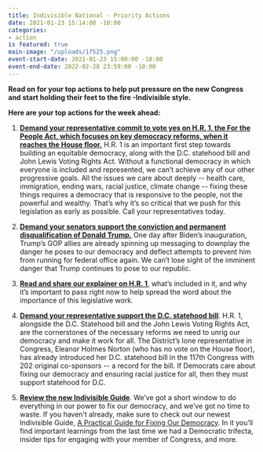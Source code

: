 ```yaml
---
title: Indivisible National - Priority Actions
date: 2021-01-23 15:14:00 -10:00
categories:
- action
is featured: true
main-image: "/uploads/1f525.png"
event-start-date: 2021-01-23 15:00:00 -10:00
event-end-date: 2022-02-28 23:59:00 -10:00
---
```


**Read on for your top actions to help put pressure on the new Congress and start holding their feet to the fire -Indivisible style.**

**Here are your top actions for the week ahead:**

1. **[Demand your representative commit to vote yes on H.R. 1, the For the People Act, which focuses on key democracy reforms, when it reaches the House floor.](https://act.indivisible.org/go/536783?t=6&akid=70328%2E331331%2Ei6h_4o)** H.R. 1 is an important first step towards building an equitable democracy, along with the D.C. statehood bill and John Lewis Voting Rights Act. Without a functional democracy in which everyone is included and represented, we can’t achieve any of our other progressive goals. All the issues we care about deeply -- health care, immigration, ending wars, racial justice, climate change -- fixing these things requires a democracy that is responsive to the people, not the powerful and wealthy. That’s why it’s so critical that we push for this legislation as early as possible. Call your representatives today.

2. **[Demand your senators support the conviction and permanent disqualification of Donald Trump.](https://act.indivisible.org/go/534683?t=7&akid=70328%2E331331%2Ei6h_4o)** One day after Biden’s inauguration, Trump’s GOP allies are already spinning up messaging to downplay the danger he poses to our democracy and deflect attempts to prevent him from running for federal office again. We can’t lose sight of the imminent danger that Trump continues to pose to our republic.

3. **[Read and share our explainer on H.R. 1](https://act.indivisible.org/go/213769?t=8&akid=70328%2E331331%2Ei6h_4o)**, what’s included in it, and why it’s important to pass right now to help spread the word about the importance of this legislative work.

4. **[Demand your representative support the D.C. statehood bill](https://act.indivisible.org/go/521187?t=9&akid=70328%2E331331%2Ei6h_4o)**. H.R. 1, alongside the D.C. Statehood bill and the John Lewis Voting Rights Act, are the cornerstones of the necessary reforms we need to unrig our democracy and make it work for all. The District’s lone representative in Congress, Eleanor Holmes Norton (who has no vote on the House floor), has already introduced her D.C. statehood bill in the 117th Congress with 202 original co-sponsors -- a record for the bill. If Democrats care about fixing our democracy and ensuring racial justice for all, then they must support statehood for D.C.

5. **[Review the new Indivisible Guide](https://act.indivisible.org/go/535058?t=10&akid=70328%2E331331%2Ei6h_4o)**. We’ve got a short window to do everything in our power to fix our democracy, and we’ve got no time to waste. If you haven’t already, make sure to check out our newest Indivisible Guide, [A Practical Guide for Fixing Our Democracy](https://act.indivisible.org/go/535058?t=11&akid=70328%2E331331%2Ei6h_4o). In it you’ll find important learnings from the last time we had a Democratic trifecta, insider tips for engaging with your member of Congress, and more.
